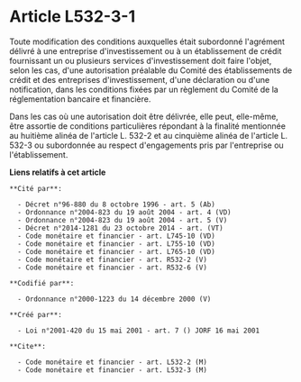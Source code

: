 # Article L532-3-1

Toute modification des conditions auxquelles était subordonné l'agrément délivré à une entreprise d'investissement ou à un
établissement de crédit fournissant un ou plusieurs services d'investissement doit faire l'objet, selon les cas, d'une
autorisation préalable du Comité des établissements de crédit et des entreprises d'investissement, d'une déclaration ou d'une
notification, dans les conditions fixées par un règlement du Comité de la réglementation bancaire et financière.

Dans les cas où une autorisation doit être délivrée, elle peut, elle-même, être assortie de conditions particulières
répondant à la finalité mentionnée au huitième alinéa de l'article L. 532-2 et au cinquième alinéa de l'article L. 532-3 ou
subordonnée au respect d'engagements pris par l'entreprise ou l'établissement.

**Liens relatifs à cet article**

	**Cité par**:

	  - Décret n°96-880 du 8 octobre 1996 - art. 5 (Ab)
	  - Ordonnance n°2004-823 du 19 août 2004 - art. 4 (VD)
	  - Ordonnance n°2004-823 du 19 août 2004 - art. 5 (V)
	  - Décret n°2014-1281 du 23 octobre 2014 - art. (VT)
	  - Code monétaire et financier - art. L745-10 (VD)
	  - Code monétaire et financier - art. L755-10 (VD)
	  - Code monétaire et financier - art. L765-10 (VD)
	  - Code monétaire et financier - art. R532-2 (V)
	  - Code monétaire et financier - art. R532-6 (V)

	**Codifié par**:

	  - Ordonnance n°2000-1223 du 14 décembre 2000 (V)

	**Créé par**:

	  - Loi n°2001-420 du 15 mai 2001 - art. 7 () JORF 16 mai 2001

	**Cite**:

	  - Code monétaire et financier - art. L532-2 (M)
	  - Code monétaire et financier - art. L532-3 (M)
